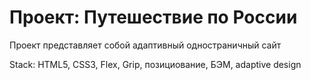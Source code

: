 # Проект: Путешествие по России

Проект представляет собой адаптивный одностраничный сайт

Stack: HTML5, CSS3, Flex, Grip, позициование, БЭМ,  adaptive design
